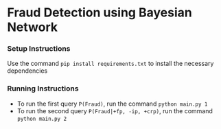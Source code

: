 # Fraud Detection using Bayesian Network

### Setup Instructions

Use the command `pip install requirements.txt` to install the necessary dependencies

### Running Instructions

- To run the first query `P(Fraud)`, run the command `python main.py 1`
- To run the second query `P(Fraud|+fp, -ip, +crp)`, run the command `python main.py 2`
